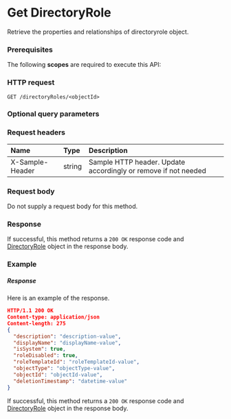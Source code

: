 # Get DirectoryRole

Retrieve the properties and relationships of directoryrole object.
### Prerequisites
The following **scopes** are required to execute this API: 
### HTTP request
<!-- { "blockType": "ignored" } -->
```http
GET /directoryRoles/<objectId>
```
### Optional query parameters

### Request headers
| Name       | Type | Description|
|:-----------|:------|:----------|
| X-Sample-Header  | string  | Sample HTTP header. Update accordingly or remove if not needed|

### Request body
Do not supply a request body for this method.
### Response
If successful, this method returns a `200 OK` response code and [DirectoryRole](../resources/directoryrole.md) object in the response body.
### Example
##### Response
Here is an example of the response.
<!-- {
  "blockType": "response",
  "truncated": false,
  "@odata.type": "directoryrole"
} -->
```json
HTTP/1.1 200 OK
Content-type: application/json
Content-length: 275
{
  "description": "description-value",
  "displayName": "displayName-value",
  "isSystem": true,
  "roleDisabled": true,
  "roleTemplateId": "roleTemplateId-value",
  "objectType": "objectType-value",
  "objectId": "objectId-value",
  "deletionTimestamp": "datetime-value"
}
```
If successful, this method returns a `200 OK` response code and [DirectoryRole](../resources/directoryrole.md) object in the response body.

<!-- uuid: dd55ca61-b04b-45fa-bf2a-5f5b60c169bc
2015-10-16 22:29:33 UTC -->
<!-- {
  "type": "#page.annotation",
  "description": "Get DirectoryRole",
  "keywords": "",
  "section": "documentation",
  "tocPath": ""
}-->